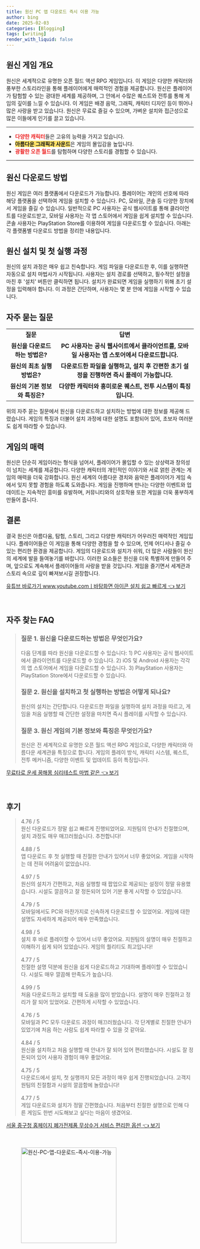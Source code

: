```yaml
---
title: 원신 PC 앱 다운로드 즉시 이용 가능
author: bing
date: 2025-02-03
categories: [Blogging]
tags: [writing]
render_with_liquid: false
---
```



<h2 id='원신 게임 개요'>원신 게임 개요</h2>

<p>원신은 세계적으로 유명한 오픈 월드 액션 RPG 게임입니다. 이 게임은 다양한 캐릭터와 풍부한 스토리라인을 통해 플레이어에게 매력적인 경험을 제공합니다. 원신은 플레이어가 탐험할 수 있는 광대한 세계를 제공하며, 그 안에서 수많은 퀘스트와 전투를 통해 게임의 깊이를 느낄 수 있습니다. 이 게임은 배경 음악, 그래픽, 캐릭터 디자인 등이 뛰어나 많은 사랑을 받고 있습니다. 원신은 무료로 즐길 수 있으며, 가벼운 설치와 접근성으로 많은 이들에게 인기를 끌고 있습니다.</p>

<hr />

<ul>
    <li><b><span style="color: #ee2323;">다양한 캐릭터</span></b>들은 고유의 능력을 가지고 있습니다.</li>
    <li><b><span style="background-color: #ffe066;">아름다운 그래픽과 사운드</span></b>은 게임의 몰입감을 높입니다.</li>
    <li><b><span style="color: #ee2323;">광활한 오픈 월드</span></b>를 탐험하며 다양한 스토리를 경험할 수 있습니다.</li>
</ul>

<hr />

<h2 id='원신 다운로드 방법'>원신 다운로드 방법</h2>

<p>원신 게임은 여러 플랫폼에서 다운로드가 가능합니다. 플레이어는 개인의 선호에 따라 해당 플랫폼을 선택하여 게임을 설치할 수 있습니다. PC, 모바일, 콘솔 등 다양한 장치에서 게임을 즐길 수 있습니다. 일반적으로 PC 사용자는 공식 웹사이트를 통해 클라이언트를 다운로드받고, 모바일 사용자는 각 앱 스토어에서 게임을 쉽게 설치할 수 있습니다. 콘솔 사용자는 PlayStation Store를 이용하여 게임을 다운로드할 수 있습니다. 아래는 각 플랫폼별 다운로드 방법을 정리한 내용입니다.</p>

<h2 id='설치 및 첫 실행 과정'>원신 설치 및 첫 실행 과정</h2>

<p>원신의 설치 과정은 매우 쉽고 친숙합니다. 게임 파일을 다운로드한 후, 이를 실행하면 자동으로 설치 마법사가 시작됩니다. 사용자는 설치 경로를 선택하고, 필수적인 설정을 마친 후 '설치' 버튼만 클릭하면 됩니다. 설치가 완료되면 게임을 실행하기 위해 초기 설정을 입력해야 합니다. 이 과정은 간단하며, 사용자는 몇 분 안에 게임을 시작할 수 있습니다.</p>

<h2 id='자주 묻는 질문'>자주 묻는 질문</h2>

<table>
    <tr>
        <td style="text-align: center; height: 17px;"><b>질문</b></td>
        <td style="text-align: center; height: 17px;"><b>답변</b></td>
    </tr>
    <tr>
        <td style="text-align: center; height: 17px;"><b>원신을 다운로드하는 방법은?</b></td>
        <td style="text-align: center; height: 17px;"><b>PC 사용자는 공식 웹사이트에서 클라이언트를, 모바일 사용자는 앱 스토어에서 다운로드합니다.</b></td>
    </tr>
    <tr>
        <td style="text-align: center; height: 17px;"><b>원신의 최초 실행 방법은?</b></td>
        <td style="text-align: center; height: 17px;"><b>다운로드한 파일을 실행하고, 설치 후 간편한 초기 설정을 진행하면 즉시 플레이 가능합니다.</b></td>
    </tr>
    <tr>
        <td style="text-align: center; height: 17px;"><b>원신의 기본 정보와 특징은?</b></td>
        <td style="text-align: center; height: 17px;"><b>다양한 캐릭터와 흥미로운 퀘스트, 전투 시스템이 특징입니다.</b></td>
    </tr>
</table>

<p>위의 자주 묻는 질문에서 원신을 다운로드하고 설치하는 방법에 대한 정보를 제공해 드렸습니다. 게임의 특징과 더불어 설치 과정에 대한 설명도 포함되어 있어, 초보자 여러분도 쉽게 따라할 수 있습니다.</p>

<h2 id='게임의 매력'>게임의 매력</h2>

<p>원신은 단순히 게임이라는 형식을 넘어서, 플레이어가 몰입할 수 있는 상상력과 창의성이 넘치는 세계를 제공합니다. 다양한 캐릭터의 개인적인 이야기와 서로 얽힌 관계는 게임의 매력을 더욱 강화합니다. 원신 세계의 아름다운 경치와 음악은 플레이어가 게임 속에서 잊지 못할 경험을 하도록 도와줍니다. 게임을 진행하며 만나는 다양한 이벤트와 업데이트는 지속적인 흥미를 유발하며, 커뮤니티와의 상호작용 또한 게임을 더욱 풍부하게 만들어 줍니다.</p>

<h2 id='결론'>결론</h2>

<p>결국 원신은 아름다움, 탐험, 스토리, 그리고 다양한 캐릭터가 어우러진 매력적인 게임입니다. 플레이어들은 이 게임을 통해 다양한 경험을 할 수 있으며, 언제 어디서나 즐길 수 있는 편리한 환경을 제공합니다. 게임의 다운로드와 설치가 쉬워, 더 많은 사람들이 원신의 세계에 발을 들여놓기를 바랍니다. 이러한 요소들은 원신을 더욱 특별하게 만들어 주며, 앞으로도 계속해서 플레이어들의 사랑을 받을 것입니다. 게임을 즐기면서 세계관과 스토리 속으로 깊이 빠져보시길 권장합니다.</p>


<p><a class="click-button" title="유튜브 바로가기 www.youtube.comㅣ바탕화면 아이콘 설치 쉽고 빠르게" href="https://purplelist.github.io/posts/%EC%9C%A0%ED%8A%9C%EB%B8%8C-%EB%B0%94%EB%A1%9C%EA%B0%80%EA%B8%B0-www.youtube.com%E3%85%A3%EB%B0%94%ED%83%95%ED%99%94%EB%A9%B4-%EC%95%84%EC%9D%B4%EC%BD%98-%EC%84%A4%EC%B9%98-%EC%89%BD%EA%B3%A0-%EB%B9%A0%EB%A5%B4%EA%B2%8C/" rel="dofollow">유튜브 바로가기 www.youtube.comㅣ바탕화면 아이콘 설치 쉽고 빠르게 👈 보기</a></p><br>
<h2 id='자주_찾는_FAQ'>자주 찾는 FAQ</h2>
<div itemscope="" itemtype="https://schema.org/FAQPage"> 
<blockquote> 
<div itemscope="" itemprop="mainEntity" itemtype="https://schema.org/Question"> 
<h3 itemprop="name">질문 1. 원신을 다운로드하는 방법은 무엇인가요?</h3> 
<div itemscope="" itemprop="acceptedAnswer" itemtype="https://schema.org/Answer"> 
<span itemprop="text"> 
<p>다음 단계를 따라 원신을 다운로드할 수 있습니다: 1) PC 사용자는 공식 웹사이트에서 클라이언트를 다운로드할 수 있습니다. 2) iOS 및 Android 사용자는 각각의 앱 스토어에서 게임을 다운로드할 수 있습니다. 3) PlayStation 사용자는 PlayStation Store에서 다운로드할 수 있습니다.</p> 
</span> 
</div> 
</div> 

<div itemscope="" itemprop="mainEntity" itemtype="https://schema.org/Question"> 
<h3 itemprop="name">질문 2. 원신을 설치하고 첫 실행하는 방법은 어떻게 되나요?</h3> 
<div itemscope="" itemprop="acceptedAnswer" itemtype="https://schema.org/Answer"> 
<span itemprop="text"> 
<p>원신의 설치는 간단합니다. 다운로드한 파일을 실행하여 설치 과정을 따르고, 게임을 처음 실행할 때 간단한 설정을 마치면 즉시 플레이를 시작할 수 있습니다.</p> 
</span> 
</div> 
</div> 

<div itemscope="" itemprop="mainEntity" itemtype="https://schema.org/Question"> 
<h3 itemprop="name">질문 3. 원신 게임의 기본 정보와 특징은 무엇인가요?</h3> 
<div itemscope="" itemprop="acceptedAnswer" itemtype="https://schema.org/Answer"> 
<span itemprop="text"> 
<p>원신은 전 세계적으로 유명한 오픈 월드 액션 RPG 게임으로, 다양한 캐릭터와 아름다운 세계관을 특징으로 합니다. 게임의 플레이 방식, 캐릭터 시스템, 퀘스트, 전투 메커니즘, 다양한 이벤트 및 업데이트 등이 특징입니다.</p> 
</span> 
</div> 
</div> 
</blockquote> 
</div>
<p><a class="click-button" title="무료타로 운세 꿈해몽 심리테스트 마법 같은" href="https://purplelist.github.io/posts/%EB%AC%B4%EB%A3%8C%ED%83%80%EB%A1%9C-%EC%9A%B4%EC%84%B8-%EA%BF%88%ED%95%B4%EB%AA%BD-%EC%8B%AC%EB%A6%AC%ED%85%8C%EC%8A%A4%ED%8A%B8-%EB%A7%88%EB%B2%95-%EA%B0%99%EC%9D%80/" rel="dofollow">무료타로 운세 꿈해몽 심리테스트 마법 같은 👈 보기</a></p><br>
<h2 id='후기'>후기</h2>
<div itemscope itemtype="https://schema.org/Product">
  <blockquote>
  <div itemprop="review" itemscope itemtype="https://schema.org/Review">
      <div itemprop="reviewRating" itemscope itemtype="https://schema.org/Rating"> <span itemprop="ratingValue">4.76</span> / <span itemprop="bestRating">5</span> </div>
      <span itemprop="reviewBody">원신 다운로드가 정말 쉽고 빠르게 진행되었어요. 지원팀의 안내가 친절했으며, 설치 과정도 매우 매끄러웠습니다. 추천합니다!</span>
  </div>
  <br>
  <div itemprop="review" itemscope itemtype="https://schema.org/Review">
      <div itemprop="reviewRating" itemscope itemtype="https://schema.org/Rating"> <span itemprop="ratingValue">4.88</span> / <span itemprop="bestRating">5</span> </div>
      <span itemprop="reviewBody">앱 다운로드 후 첫 실행할 때 친절한 안내가 있어서 너무 좋았어요. 게임을 시작하는 데 전혀 어려움이 없었습니다.</span>
  </div>
  <br>
  <div itemprop="review" itemscope itemtype="https://schema.org/Review">
      <div itemprop="reviewRating" itemscope itemtype="https://schema.org/Rating"> <span itemprop="ratingValue">4.97</span> / <span itemprop="bestRating">5</span> </div>
      <span itemprop="reviewBody">원신의 설치가 간편하고, 처음 실행할 때 팝업으로 제공되는 설정이 정말 유용했습니다. 시설도 깔끔하고 잘 정돈되어 있어 기분 좋게 시작할 수 있었습니다.</span>
  </div>
  <br>
  <div itemprop="review" itemscope itemtype="https://schema.org/Review">
      <div itemprop="reviewRating" itemscope itemtype="https://schema.org/Rating"> <span itemprop="ratingValue">4.79</span> / <span itemprop="bestRating">5</span> </div>
      <span itemprop="reviewBody">모바일에서도 PC와 마찬가지로 신속하게 다운로드할 수 있었어요. 게임에 대한 설명도 자세하게 제공되어 매우 만족했습니다.</span>
  </div>
  <br>
  <div itemprop="review" itemscope itemtype="https://schema.org/Review">
      <div itemprop="reviewRating" itemscope itemtype="https://schema.org/Rating"> <span itemprop="ratingValue">4.98</span> / <span itemprop="bestRating">5</span> </div>
      <span itemprop="reviewBody">설치 후 바로 플레이할 수 있어서 너무 좋았어요. 지원팀의 설명이 매우 친절하고 이해하기 쉽게 되어 있었습니다. 게임의 퀄리티도 최고입니다!</span>
  </div>
  <br>
  <div itemprop="review" itemscope itemtype="https://schema.org/Review">
      <div itemprop="reviewRating" itemscope itemtype="https://schema.org/Rating"> <span itemprop="ratingValue">4.77</span> / <span itemprop="bestRating">5</span> </div>
      <span itemprop="reviewBody">친절한 설명 덕분에 원신을 쉽게 다운로드하고 기대하며 플레이할 수 있었습니다. 시설도 매우 깔끔해 만족도가 높습니다.</span>
  </div>
  <br>
  <div itemprop="review" itemscope itemtype="https://schema.org/Review">
      <div itemprop="reviewRating" itemscope itemtype="https://schema.org/Rating"> <span itemprop="ratingValue">4.99</span> / <span itemprop="bestRating">5</span> </div>
      <span itemprop="reviewBody">처음 다운로드하고 설치할 때 도움을 많이 받았습니다. 설명이 매우 친절하고 정리가 잘 되어 있었어요. 간편하게 시작할 수 있었습니다.</span>
  </div>
  <br>
  <div itemprop="review" itemscope itemtype="https://schema.org/Review">
      <div itemprop="reviewRating" itemscope itemtype="https://schema.org/Rating"> <span itemprop="ratingValue">4.76</span> / <span itemprop="bestRating">5</span> </div>
      <span itemprop="reviewBody">모바일과 PC 모두 다운로드 과정이 매끄러웠습니다. 각 단계별로 친절한 안내가 있었기에 처음 하는 사람도 쉽게 따라할 수 있을 것 같아요.</span>
  </div>
  <br>
  <div itemprop="review" itemscope itemtype="https://schema.org/Review">
      <div itemprop="reviewRating" itemscope itemtype="https://schema.org/Rating"> <span itemprop="ratingValue">4.84</span> / <span itemprop="bestRating">5</span> </div>
      <span itemprop="reviewBody">원신을 설치하고 처음 실행할 때 안내가 잘 되어 있어 편리했습니다. 시설도 잘 정돈되어 있어 사용자 경험이 매우 좋았어요.</span>
  </div>
  <br>
  <div itemprop="review" itemscope itemtype="https://schema.org/Review">
      <div itemprop="reviewRating" itemscope itemtype="https://schema.org/Rating"> <span itemprop="ratingValue">4.75</span> / <span itemprop="bestRating">5</span> </div>
      <span itemprop="reviewBody">다운로드에서 설치, 첫 실행까지 모든 과정이 매우 쉽게 진행되었습니다. 고객지원팀의 친절함과 시설의 깔끔함에 놀랐습니다!</span>
  </div>
  <br>
  <div itemprop="review" itemscope itemtype="https://schema.org/Review">
      <div itemprop="reviewRating" itemscope itemtype="https://schema.org/Rating"> <span itemprop="ratingValue">4.77</span> / <span itemprop="bestRating">5</span> </div>
      <span itemprop="reviewBody">게임 다운로드와 설치가 정말 간편했습니다. 처음부터 친절한 설명으로 인해 다른 게임도 한번 시도해보고 싶다는 마음이 생겼어요.</span>
  </div>
  </blockquote>
</div>
<p><a class="click-button" title="서울 중구청 홈페이지 폐가전제품 무상수거 서비스 편리한 옵션" href="https://purplelist.github.io/posts/%EC%84%9C%EC%9A%B8-%EC%A4%91%EA%B5%AC%EC%B2%AD-%ED%99%88%ED%8E%98%EC%9D%B4%EC%A7%80-%ED%8F%90%EA%B0%80%EC%A0%84%EC%A0%9C%ED%92%88-%EB%AC%B4%EC%83%81%EC%88%98%EA%B1%B0-%EC%84%9C%EB%B9%84%EC%8A%A4-%ED%8E%B8%EB%A6%AC%ED%95%9C-%EC%98%B5%EC%85%98/" rel="dofollow">서울 중구청 홈페이지 폐가전제품 무상수거 서비스 편리한 옵션 👈 보기</a></p><br>
<figure class="image"><img src="https://purplelist.github.io/assets/img/thumbnail/원신-PC-앱-다운로드-즉시-이용-가능.webp" alt="원신-PC-앱-다운로드-즉시-이용-가능" width="256" height="256"></figure>